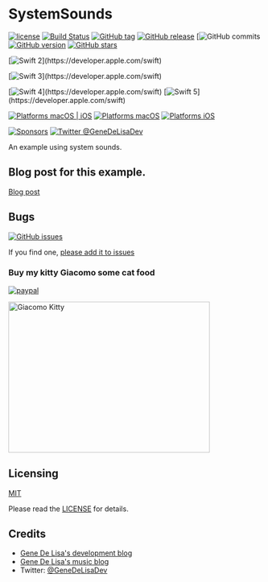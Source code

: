 # SystemSounds

[![license](https://img.shields.io/github/license/mashape/apistatus.svg)](https://en.wikipedia.org/wiki/MIT_License)
[![Build Status](https://travis-ci.org/genedelisa/SystemSounds.svg)](https://travis-ci.org/genedelisa/SystemSounds)
[![GitHub tag](https://img.shields.io/github/tag/genedelisa/SystemSounds.svg)](https://github.com/genedelisa/SystemSounds/)
[![GitHub release](https://img.shields.io/github/release/genedelisa/SystemSounds.svg)](https://github.com/genedelisa/SystemSounds/)
[![GitHub commits](https://img.shields.io/github/commits-since/genedelisa/SystemSounds/1.0.0.svg)
[![GitHub version](https://badge.fury.io/gh/genedelisa%2FSystemSounds)](https://github.com/genedelisa/SystemSounds)
[![GitHub stars](https://img.shields.io/github/stars/genedelisa/SystemSounds.svg?style=social&label=Star&maxAge=2592000)](https://GitHub.com/genedelisa/SystemSounds/stargazers/)

[![Swift 2](https://img.shields.io/badge/swift2-compatible-4BC51D.svg?style=flat")](https://developer.apple.com/swift)

[![Swift 3](https://img.shields.io/badge/swift3-compatible-4BC51D.svg?style=flat")](https://developer.apple.com/swift)

[![Swift 4](https://img.shields.io/badge/swift4-compatible-4BC51D.svg?style=flat")](https://developer.apple.com/swift)
[![Swift 5](https://img.shields.io/badge/swift5-compatible-4BC51D.svg?style=flat")](https://developer.apple.com/swift)


[![Platforms macOS | iOS](https://img.shields.io/badge/Platforms-OS%20X%20%7C%20iOS-lightgray.svg?style=flat)](https://swift.org/)
[![Platforms macOS](https://img.shields.io/badge/Platforms-OS%20X-lightgray.svg?style=flat)](https://swift.org/)
[![Platforms iOS](https://img.shields.io/badge/Platforms-iOS-lightgray.svg?style=flat)](https://swift.org/)

[![Sponsors](https://img.shields.io/badge/Sponsors-Rockhopper%20Technologies-orange.svg?style=flat)](http://www.rockhoppertech.com/)
[![Twitter @GeneDeLisaDev](https://img.shields.io/twitter/follow/GeneDeLisaDev.svg?style=social)](https://twitter.com/GeneDeLisaDev)



An example using system sounds.


## Blog post for this example.

[Blog post](http://www.rockhoppertech.com/blog/)


## Bugs


[![GitHub issues](https://img.shields.io/github/issues/genedelisa/SystemSounds.svg)](https://github.com/genedelisa/SystemSounds/issues)

If you find one, [please add it to issues](https://github.com/genedelisa/SystemSounds/issues)



### Buy my kitty Giacomo some cat food

[![paypal](https://www.paypalobjects.com/en_US/i/btn/btn_donate_SM.gif)](https://www.paypal.com/cgi-bin/webscr?cmd=_donations&business=F5KE9Z29MH8YQ&bnP-DonationsBF:btn_donate_SM.gif:NonHosted)

<img src="http://www.rockhoppertech.com/blog/wp-content/uploads/2016/07/momocoding-1024.png" alt="Giacomo Kitty" width="400" height="300">


## Licensing

[MIT](https://en.wikipedia.org/wiki/MIT_License)

Please read the [LICENSE](LICENSE) for details.

## Credits

*	[Gene De Lisa's development blog](http://rockhoppertech.com/blog/)
*	[Gene De Lisa's music blog](http://genedelisa.com/)
*   Twitter: [@GeneDeLisaDev](http://twitter.com/genedelisadev)
